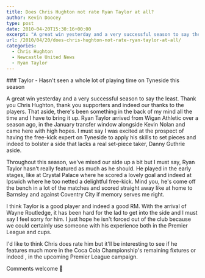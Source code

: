 ```yaml
---
title: Does Chris Hughton not rate Ryan Taylor at all?
author: Kevin Doocey
type: post
date: 2010-04-20T15:30:16+00:00
excerpt: "A great win yesterday and a very successful season to say the least. Thank you Chris Hughton, thank you supporters and indeed our thanks to the players. That aside, there's been something in the back of my mind all the time and I have to bring it up. Ryan Taylor arrived from Wigan Athletic over a season ago, in the January transfer window alongside Kevin Nolan and came here with high hopes. I must say I was excited at the prospect .."
url: /2010/04/20/does-chris-hughton-not-rate-ryan-taylor-at-all/
categories:
  - Chris Hughton
  - Newcastle United News
  - Ryan Taylor
---
```


### Taylor - Hasn't seen a whole lot of playing time on Tyneside this season

A great win yesterday and a very successful season to say the least. Thank you Chris Hughton, thank you supporters and indeed our thanks to the players. That aside, there's been something in the back of my mind all the time and I have to bring it up. Ryan Taylor arrived from Wigan Athletic over a season ago, in the January transfer window alongside Kevin Nolan and came here with high hopes. I must say I was excited at the prospect of having the free-kick expert on Tyneside to apply his skills to set pieces and indeed to bolster a side that lacks a real set-piece taker, Danny Guthrie aside.

Throughout this season, we've mixed our side up a bit but I must say, Ryan Taylor hasn't really featured as much as he should. He played in the early stages, like at Crystal Palace where he scored a lovely goal and indeed at Ipswich where he too netted a delightful free-kick. Mind you, he's come off the bench in a lot of the matches and scored straight away like at home to Barnsley and against Coventry City if memory serves me right.

I think Taylor is a good player and indeed a good RM. With the arrival of Wayne Routledge, it has been hard for the lad to get into the side and I must say I feel sorry for him. I just hope he isn't forced out of the club because we could certainly use someone with his experience both in the Premier League and cups.

I'd like to think Chris does rate him but it'll be interesting to see if he features much more in the Coca Cola Championship's remaining fixtures or indeed , in the upcoming Premier League campaign.

Comments welcome 🙂
